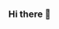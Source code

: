 ### Hi there 👋

<!--
**KennyChan94P/KennyChan94P** is a ✨ _special_ ✨ repository because its `README.md` (this file) appears on your GitHub profile.

Here are some ideas to get you started:
<figure><embed src="https://wakatime.com/share/@kennychan/5949628c-c30d-4188-b7fc-7a4e0c07281b.svg"></embed></figure>

- 🔭 I’m currently working on ...
- 🌱 I’m currently learning ...
- 👯 I’m looking to collaborate on ...
- 🤔 I’m looking for help with ...
- 💬 Ask me about ...
- 📫 How to reach me: ...
- 😄 Pronouns: ...
- ⚡ Fun fact: ...
-->
